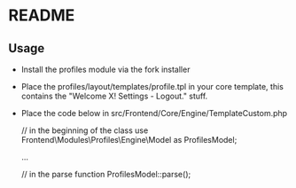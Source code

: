 # README

## Usage

* Install the profiles module via the fork installer
* Place the profiles/layout/templates/profile.tpl in your core template, this contains the "Welcome X! Settings - Logout." stuff.
* Place the code below in src/Frontend/Core/Engine/TemplateCustom.php

	// in the beginning of the class
	use Frontend\Modules\Profiles\Engine\Model as ProfilesModel;

	...

	// in the parse function
	ProfilesModel::parse();
